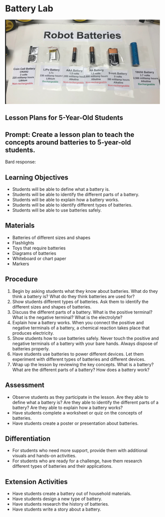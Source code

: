 # Battery Lab

![Robot Batteries](./img/robot-batteries.png)

## Lesson Plans for 5-Year-Old Students

## Prompt: Create a lesson plan to teach the concepts around batteries to 5-year-old students.

Bard response:

## Learning Objectives

* Students will be able to define what a battery is.
* Students will be able to identify the different parts of a battery.
* Students will be able to explain how a battery works.
* Students will be able to identify different types of batteries.
* Students will be able to use batteries safely.

## Materials

* Batteries of different sizes and shapes
* Flashlights
* Toys that require batteries
* Diagrams of batteries
* Whiteboard or chart paper
* Markers

## Procedure

1. Begin by asking students what they know about batteries. What do they think a battery is? What do they think batteries are used for?
2. Show students different types of batteries. Ask them to identify the different sizes and shapes of batteries.
3. Discuss the different parts of a battery. What is the positive terminal? What is the negative terminal? What is the electrolyte?
4. Explain how a battery works. When you connect the positive and negative terminals of a battery, a chemical reaction takes place that produces electricity.
5. Show students how to use batteries safely. Never touch the positive and negative terminals of a battery with your bare hands. Always dispose of batteries properly.
6. Have students use batteries to power different devices. Let them experiment with different types of batteries and different devices.
7. Wrap up the lesson by reviewing the key concepts. What is a battery? What are the different parts of a battery? How does a battery work?

## Assessment

* Observe students as they participate in the lesson. Are they able to define what a battery is? Are they able to identify the different parts of a battery? Are they able to explain how a battery works?
* Have students complete a worksheet or quiz on the concepts of batteries.
* Have students create a poster or presentation about batteries.

## Differentiation

* For students who need more support, provide them with additional visuals and hands-on activities.
* For students who are ready for a challenge, have them research different types of batteries and their applications.

## Extension Activities

* Have students create a battery out of household materials.
* Have students design a new type of battery.
* Have students research the history of batteries.
* Have students write a story about a battery.